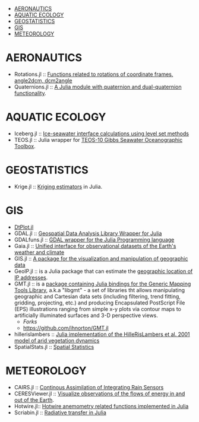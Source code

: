 * [AERONAUTICS](#aeronautics)
* [AQUATIC ECOLOGY](#aquatic-ecology)
* [GEOSTATISTICS](#geostatistics)
* [GIS](#gis)
* [METEOROLOGY](#meteorology)


# AERONAUTICS
* Rotations.jl :: [Functions related to rotations of coordinate frames, angle2dcm, dcm2angle](https://github.com/ronisbr/Rotations.jl)
* Quaternions.jl :: [A Julia module with quaternion and dual-quaternion functionality](https://github.com/forio/Quaternions.jl).


# AQUATIC ECOLOGY
* Iceberg.jl :: [Ice-seawater interface calculations using level set methods](https://github.com/njwilson23/Iceberg.jl)
* TEOS.jl :: Julia wrapper for [TEOS-10 Gibbs Seawater Oceanographic Toolbox](https://github.com/njwilson23/TEOS.jl).

# GEOSTATISTICS
* Krige.jl :: [Kriging estimators](https://github.com/njwilson23/Krige.jl) in Julia.

# GIS 
* [DtPlot.jl](https://github.com/dejakaymac/DtPlot.jl)
* GDAL.jl :: [Geospatial Data Analysis Library Wrapper for Julia](https://github.com/wkearn/GDAL.jl)
* GDALfuns.jl :: [GDAL wrapper for the Julia Programming language](https://github.com/meggart/GDALfuns.jl)
* Gaia.jl :: [Unified interface for observational datasets of the Earth's weather and climate](https://github.com/jsbj/Gaia.jl)
* GIS.jl :: [A package for the visualization and manipulation of geographic data](https://github.com/wkearn/GIS.jl)
* GeoIP.jl :: is a Julia package that can estimate the [geographic location of IP addresses](https://github.com/johnmyleswhite/GeoIP.jl).
* GMT.jl :: is a [package containing Julia bindings for the Generic Mapping Tools Library](https://github.com/joa-quim/GMT.jl), a.k.a "libgmt" - a set of libraries tht allows manipulating geographic and Cartesian data sets (including filtering, trend fitting, gridding, projecting, etc.) and producing Encapsulated PostScript File (EPS) illustrations ranging from simple x-y plots via contour maps to artificially illuminated surfaces and 3-D perspective views. 
   * *Forks*
   * https://github.com/ihnorton/GMT.jl
* hillerislambers :: [Julia implementation of the HilleRisLambers et al. 2001 model of arid vegetation dynamics](https://github.com/wkearn/hillerislambers)
* SpatialStats.jl :: [Spatial Statistics](https://github.com/dchudz/SpatialStats.jl)


# METEOROLOGY
* CAIRS.jl :: [Continous Assimilation of Integrating Rain Sensors](https://github.com/scheidan/CAIRS.jl)
* CERESViewer.jl :: [Visualize observations of the flows of energy in and out of the Earth](https://github.com/jsbj/CERESViewer.jl).
* Hotwire.jl:: [Hotwire anemometry related functions implemented in Julia](https://github.com/pjabardo/Hotwire.jl)
* Scriabin.jl :: [Radiative transfer in Julia](https://github.com/jsbj/Scriabin.jl)

